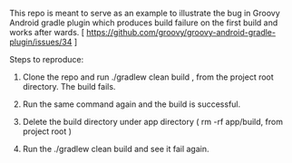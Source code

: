 This repo is meant to serve as an example to illustrate the bug in Groovy Android gradle plugin which produces build failure on the first build and works after wards. [ https://github.com/groovy/groovy-android-gradle-plugin/issues/34 ]

Steps to reproduce:

1) Clone the repo and run ./gradlew clean build , from the project root directory. The build fails.

2) Run the same command again and the build is successful.

3) Delete the build directory under app directory ( rm -rf app/build,  from project root )

4) Run the ./gradlew clean build and see it fail again.



